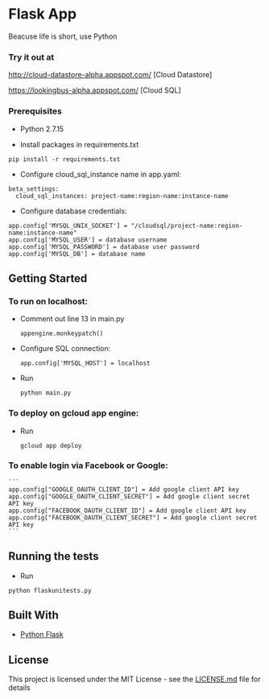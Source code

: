 # Flask App

Beacuse life is short, use Python

### Try it out at

http://cloud-datastore-alpha.appspot.com/ [Cloud Datastore]

https://lookingbus-alpha.appspot.com/ [Cloud SQL]

### Prerequisites

* Python 2.7.15

* Install packages in requirements.txt
```
pip install -r requirements.txt
```

* Configure cloud_sql_instance name in app.yaml:
```
beta_settings:
  cloud_sql_instances: project-name:region-name:instance-name
```

* Configure database credentials:
```
app.config['MYSQL_UNIX_SOCKET'] = "/cloudsql/project-name:region-name:instance-name"
app.config['MYSQL_USER'] = database username
app.config['MYSQL_PASSWORD'] = database user password
app.config['MYSQL_DB'] = database name
```

## Getting Started

### To run on localhost:
    
* Comment out line 13 in main.py
    ```
    appengine.monkeypatch()
    ```
* Configure SQL connection:
    ```
    app.config['MYSQL_HOST'] = localhost
    ```
* Run
    ```
    python main.py
    ```

### To deploy on gcloud app engine:
* Run
    ```
    gcloud app deploy
    ```
### To enable login via Facebook or Google:

    ```
    app.config["GOOGLE_OAUTH_CLIENT_ID"] = Add google client API key
    app.config["GOOGLE_OAUTH_CLIENT_SECRET"] = Add google client secret API key
    app.config["FACEBOOK_OAUTH_CLIENT_ID"] = Add google client API key
    app.config["FACEBOOK_OAUTH_CLIENT_SECRET"] = Add google client secret API key
    ```

## Running the tests

* Run
```
python flaskunitests.py
```

## Built With

* [Python Flask](http://flask.pocoo.org/)

## License

This project is licensed under the MIT License - see the [LICENSE.md](LICENSE.md) file for details

